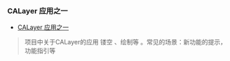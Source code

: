 ### CALayer 应用之一
* [CALayer 应用之一](https://github.com/itwyhuaing/OC-WYH/tree/master/YHCompoent/YHCALayerDemo)
> 项目中关于CALayer的应用 镂空 、绘制等 。常见的场景：新功能的提示，功能指引等
